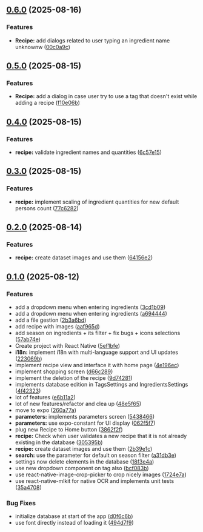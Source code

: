 ## [0.6.0](https://github.com/Anto-dev-perso/RecipesManager/compare/v0.5.0...v0.6.0) (2025-08-16)

### Features

* **Recipe:** add dialogs related to user typing an ingredient name unknownw ([00c0a9c](https://github.com/Anto-dev-perso/RecipesManager/commit/00c0a9c8d3496abd1ea9fc30a21d9453e0a5de6a))

## [0.5.0](https://github.com/Anto-dev-perso/RecipesManager/compare/v0.4.0...v0.5.0) (2025-08-15)

### Features

* **Recipe:** add a dialog in case user try to use a tag that doesn't exist while adding a recipe ([f10e06b](https://github.com/Anto-dev-perso/RecipesManager/commit/f10e06b3dfcc343ab068b2fa1065ea057e57eb66))

## [0.4.0](https://github.com/Anto-dev-perso/RecipesManager/compare/v0.3.0...v0.4.0) (2025-08-15)

### Features

* **recipe:** validate ingredient names and quantities ([6c57e15](https://github.com/Anto-dev-perso/RecipesManager/commit/6c57e158873a7636ed1cc2583fc76769861f9624))

## [0.3.0](https://github.com/Anto-dev-perso/RecipesManager/compare/v0.2.0...v0.3.0) (2025-08-15)

### Features

* **recipe:** implement scaling of ingredient quantities for new default persons count ([77c6282](https://github.com/Anto-dev-perso/RecipesManager/commit/77c62829dd609df65bfad2240481b62315d7a932))

## [0.2.0](https://github.com/Anto-dev-perso/RecipesManager/compare/v0.1.0...v0.2.0) (2025-08-14)

### Features

* **recipe:** create dataset images and use them ([64156e2](https://github.com/Anto-dev-perso/RecipesManager/commit/64156e260e97ab734a73ca5573bb9a86bf8b1964))

## [0.1.0](https://github.com/Anto-dev-perso/RecipesManager/compare/v0.0.1...v0.1.0) (2025-08-12)

### Features

* add a dropdown menu when entering ingredients ([3cd1b09](https://github.com/Anto-dev-perso/RecipesManager/commit/3cd1b0981f4687580cd2168485a5db3214107ec1))
* add a dropdown menu when entering ingredients ([a694444](https://github.com/Anto-dev-perso/RecipesManager/commit/a6944440ab02e8ad1694f3cfe4bc7fe30c628f07))
* add a file gestion ([2b3a6bd](https://github.com/Anto-dev-perso/RecipesManager/commit/2b3a6bde4b1ae1e0eb3cb7a95b2f189603fd99b8))
* add recipe with images ([aaf965d](https://github.com/Anto-dev-perso/RecipesManager/commit/aaf965da7b8a76f78515bfd22f2ee2e7afcb1b88))
* add season on ingredients + its filter + fix bugs + icons selections ([57ab74e](https://github.com/Anto-dev-perso/RecipesManager/commit/57ab74e34417eb3f7dd4b331291404c1a78a997b))
* Create project with React Native ([5ef1bfe](https://github.com/Anto-dev-perso/RecipesManager/commit/5ef1bfef3a046ff7c566fdf75d8c239d9031ba47))
* **i18n:** implement i18n with multi-language support and UI updates ([223069b](https://github.com/Anto-dev-perso/RecipesManager/commit/223069b06ba168bb5ea453f4182d3002f805f599))
* implement recipe view and interface it with home page ([4e196ec](https://github.com/Anto-dev-perso/RecipesManager/commit/4e196ec9cea3f6edbc5a2800bde11a37edfbe6e4))
* implement shopping screen ([d66c289](https://github.com/Anto-dev-perso/RecipesManager/commit/d66c2897c748708f9890fdffc8b45e97aba7eee5))
* implement the deletion of the recipe ([9d74281](https://github.com/Anto-dev-perso/RecipesManager/commit/9d7428151157d6442a3cde8ae4a785a3babd2c62))
* implements database edition in TagsSettings and IngredientsSettings ([4f42323](https://github.com/Anto-dev-perso/RecipesManager/commit/4f42323fef19f499f0759394f405b29d0801ab8a))
* lot of features ([e6b11a2](https://github.com/Anto-dev-perso/RecipesManager/commit/e6b11a27af88a9f3fe124939d35b6e6c3ff469ec))
* lot of new features/refactor and clea up ([48e5f65](https://github.com/Anto-dev-perso/RecipesManager/commit/48e5f65b616d74e2f8f4afce814c93a6825fe147))
* move to expo ([260a77a](https://github.com/Anto-dev-perso/RecipesManager/commit/260a77ab6512d78057bf5017e050c8de56695e1c))
* **parameters:** implements parameters screen ([5438466](https://github.com/Anto-dev-perso/RecipesManager/commit/5438466888c650671b5dfbd35395fa93f941bfe7))
* **parameters:** use expo-constant for UI display ([062f5f7](https://github.com/Anto-dev-perso/RecipesManager/commit/062f5f783ed19c7f3eabf45fef80c04b2b2e4c9c))
* plug new Recipe to Home button ([3862f2f](https://github.com/Anto-dev-perso/RecipesManager/commit/3862f2f7dfac2cd062f4672ae199b36ce7a5d7b8))
* **recipe:** Check when user validates a new recipe that it is not already existing in the database ([305395b](https://github.com/Anto-dev-perso/RecipesManager/commit/305395b068b0097b01e2355c877e7abb1fbb118e))
* **recipe:** create dataset images and use them ([2b39e1c](https://github.com/Anto-dev-perso/RecipesManager/commit/2b39e1ca48d0be7463924970f91356567db7693f))
* **search:** use the parameter for default on season filter ([a31db3e](https://github.com/Anto-dev-perso/RecipesManager/commit/a31db3e3f8d94ff5fd9505dd688de5caa553362b))
* settings now delete elements in the database ([18f3e4a](https://github.com/Anto-dev-perso/RecipesManager/commit/18f3e4a36bc2993957fa3985229abcfc1efa17ea))
* use new dropdown component on tag also ([bcf083b](https://github.com/Anto-dev-perso/RecipesManager/commit/bcf083bfc759f9b5630c961e54ee9d2bb8523e87))
* use react-native-image-crop-picker to crop nicely images ([1724e7a](https://github.com/Anto-dev-perso/RecipesManager/commit/1724e7a922e84c40f96fe6929a62ffb550e85ab1))
* use react-native-mlkit for native OCR and implements unit tests ([35a4708](https://github.com/Anto-dev-perso/RecipesManager/commit/35a4708f279fdbf37eef161d8fa389d7a223d0f5))

### Bug Fixes

* initialize database at start of the app ([d0f6c6b](https://github.com/Anto-dev-perso/RecipesManager/commit/d0f6c6bd67cf767121921fa9c2c9116d2a56b8b8))
* use font directly instead of loading it ([494d7f9](https://github.com/Anto-dev-perso/RecipesManager/commit/494d7f9db09bec4c3f9dce1d3740a6a3567f6a0e))
